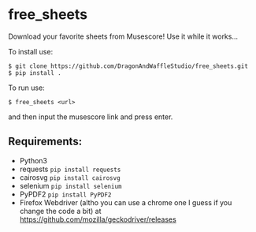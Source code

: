 # free_sheets
Download your favorite sheets from Musescore! Use it while it works...

To install use:
```
$ git clone https://github.com/DragonAndWaffleStudio/free_sheets.git
$ pip install .
```

To run use:
```
$ free_sheets <url>
```
and then input the musescore link and press enter.

## Requirements:
* Python3
* requests <code>pip install requests</code>
* cairosvg <code>pip install cairosvg</code>
* selenium <code>pip install selenium</code>
* PyPDF2 <code>pip install PyPDF2</code>
* Firefox Webdriver (altho you can use a chrome one I guess if you change the code a bit) at https://github.com/mozilla/geckodriver/releases
